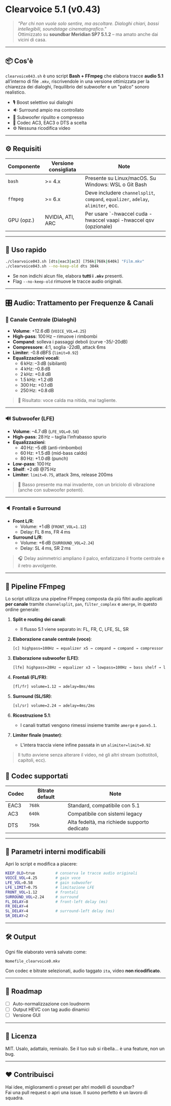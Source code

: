 # Clearvoice 5.1 (v0.43)

> _"Per chi non vuole solo sentire, ma ascoltare. Dialoghi chiari, bassi intellegibili, soundstage cinematografico."_  
> Ottimizzato su **soundbar Meridian SP7 5.1.2** – ma amato anche dai vicini di casa.

---

## 📦 Cos'è

`clearvoice043.sh` è uno script **Bash + FFmpeg** che elabora tracce **audio 5.1** all’interno di file `.mkv`, riscrivendole in una versione ottimizzata per la chiarezza dei dialoghi, l’equilibrio del subwoofer e un "palco" sonoro realistico.

- 🎙️ Boost selettivo sui dialoghi
- 🔉 Surround ampio ma controllato
- 🧠 Subwoofer ripulito e compresso
- 🧪 Codec AC3, EAC3 o DTS a scelta
- ⚙️ Nessuna ricodifica video

---

## ⚙️ Requisiti

| Componente  | Versione consigliata | Note |
|-------------|----------------------|---------------------------------------------------------------------------------
| `bash`      | >= 4.x               | Presente su Linux/macOS. Su Windows: WSL o Git Bash |
| `ffmpeg`    | >= 6.x               | Deve includere `channelsplit`, `compand`, `equalizer`, `adelay`, `alimiter`, ecc. 
| GPU (opz.)  |  NVIDIA, ATI, ARC    | Per usare `-hwaccel cuda -hwaccel vaapi -hwaccel qsv (opzionale) 

---

## 🚀 Uso rapido

```bash
./clearvoice043.sh [dts|eac3|ac3] [756k|768k|640k] "Film.mkv"
./clearvoice043.sh --no-keep-old dts 384k
```

- Se non indichi alcun file, elabora **tutti i `.mkv`** presenti.
- Flag `--no-keep-old` rimuove le tracce audio originali.

---

## 🎛️ Audio: Trattamento per Frequenze & Canali

### 🎤 Canale Centrale (Dialoghi)

- **Volume**: +12.6 dB (`VOICE_VOL=4.25`)
- **High-pass**: 100 Hz – rimuove i rimbombi
- **Compand**: solleva i passaggi deboli (curve -35/-20dB)
- **Compressore**: 4:1, soglia -22dB, attack 6ms
- **Limiter**: -0.8 dBFS (`limit=0.92`)
- **Equalizzazioni vocali**:
  - 6 kHz: –3 dB (sibilanti)
  - 4 kHz: –0.8 dB
  - 2 kHz: +0.8 dB
  - 1.5 kHz: +1.2 dB
  - 300 Hz: +0.1 dB
  - 250 Hz: +0.8 dB

> 🎯 Risultato: voce calda ma nitida, mai tagliente.

---

### 🔊 Subwoofer (LFE)

- **Volume**: –4.7 dB (`LFE_VOL=0.58`)
- **High-pass**: 28 Hz – taglia l’infrabasso spurio
- **Equalizzazioni**:
  - 40 Hz: –5 dB (anti-rimbombo)
  - 60 Hz: +1.5 dB (mid-bass caldo)
  - 80 Hz: +1.0 dB (punch)
- **Low-pass**: 100 Hz
- **Shelf**: +2 dB @75 Hz
- **Limiter**: `limit=0.75`, attack 3ms, release 200ms

> 🧠 Basso presente ma mai invadente, con un briciolo di vibrazione (anche con subwoofer potenti).

---

### 🔈 Frontali e Surround

- **Front L/R**:
  - Volume: +1 dB (`FRONT_VOL=1.12`)
  - Delay: FL 8 ms, FR 4 ms
- **Surround L/R**:
  - Volume: +6 dB (`SURROUND_VOL=2.24`)
  - Delay: SL 4 ms, SR 2 ms

> 🎧 Delay asimmetrici ampliano il palco, enfatizzano il fronte centrale e il retro avvolgente.

---

## 🔬 Pipeline FFmpeg

Lo script utilizza una pipeline FFmpeg composta da più filtri audio applicati **per canale** tramite `channelsplit`, `pan`, `filter_complex` e `amerge`, in questo ordine generale:

1. **Split e routing dei canali**:
   - Il flusso 5.1 viene separato in: FL, FR, C, LFE, SL, SR

2. **Elaborazione canale centrale (voce)**:
   ```bash
   [c] highpass=100Hz → equalizer x5 → compand → compand → compressor → limiter
   ```

3. **Elaborazione subwoofer (LFE)**:
   ```bash
   [lfe] highpass=28Hz → equalizer x3 → lowpass=100Hz → bass shelf → limiter
   ```

4. **Frontali (FL/FR)**:
   ```bash
   [fl/fr] volume=1.12 → adelay=8ms/4ms
   ```

5. **Surround (SL/SR)**:
   ```bash
   [sl/sr] volume=2.24 → adelay=4ms/2ms
   ```

6. **Ricostruzione 5.1**:
   - I canali trattati vengono rimessi insieme tramite `amerge` e `pan=5.1`.

7. **Limiter finale (master)**:
   - L'intera traccia viene infine passata in un `alimiter=limit=0.92`

> Il tutto avviene senza alterare il video, né gli altri stream (sottotitoli, capitoli, ecc).

## 🔁 Codec supportati

| Codec | Bitrate default | Note |
|-------|------------------|------|
| EAC3  | `768k`           | Standard, compatibile con 5.1 |
| AC3   | `640k`           | Compatibile con sistemi legacy |
| DTS   | `756k`           | Alta fedeltà, ma richiede supporto dedicato |

---

## 🔧 Parametri interni modificabili

Apri lo script e modifica a piacere:

```bash
KEEP_OLD=true         # conserva le tracce audio originali
VOICE_VOL=4.25        # gain voce
LFE_VOL=0.58          # gain subwoofer
LFE_LIMIT=0.75        # limitazione LFE
FRONT_VOL=1.12        # frontali
SURROUND_VOL=2.24     # surround
FL_DELAY=8            # front-left delay (ms)
FR_DELAY=4
SL_DELAY=4            # surround-left delay (ms)
SR_DELAY=2
```

---

## 🛠️ Output

Ogni file elaborato verrà salvato come:

```
Nomefile_clearvoice0.mkv
```

Con codec e bitrate selezionati, audio taggato `ita`, video **non ricodificato**.

---

## 🧪 Roadmap

- [ ] Auto-normalizzazione con loudnorm
- [ ] Output HEVC con tag audio dinamici
- [ ] Versione GUI 

---

## 📜 Licenza

MIT. Usalo, adattalo, remixalo. Se il tuo sub si ribella… è una feature, non un bug.

---

## ❤️ Contribuisci

Hai idee, miglioramenti o preset per altri modelli di soundbar?  
Fai una pull request o apri una issue. Il suono perfetto è un lavoro di squadra.
